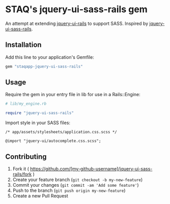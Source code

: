 # STAQ's jquery-ui-sass-rails gem

An attempt at extending [jquery-ui-rails](https://github.com/joliss/jquery-ui-rails) to support SASS.  Inspired by [jquery-ui-sass-rails](https://github.com/jhilden/jquery-ui-sass-rails).

## Installation

Add this line to your application's Gemfile:

```ruby
gem "staqapp-jquery-ui-sass-rails"
```

## Usage

Require the gem in your entry file in lib for use in a Rails::Engine:

```ruby
# lib/my_engine.rb

require "jquery-ui-sass-rails"
```

Import style in your SASS files:

```
/* app/assets/stylesheets/application.css.scss */

@import "jquery-ui/autocomplete.css.scss";
```

## Contributing

1. Fork it ( https://github.com/[my-github-username]/jquery-ui-sass-rails/fork )
2. Create your feature branch (`git checkout -b my-new-feature`)
3. Commit your changes (`git commit -am 'Add some feature'`)
4. Push to the branch (`git push origin my-new-feature`)
5. Create a new Pull Request
